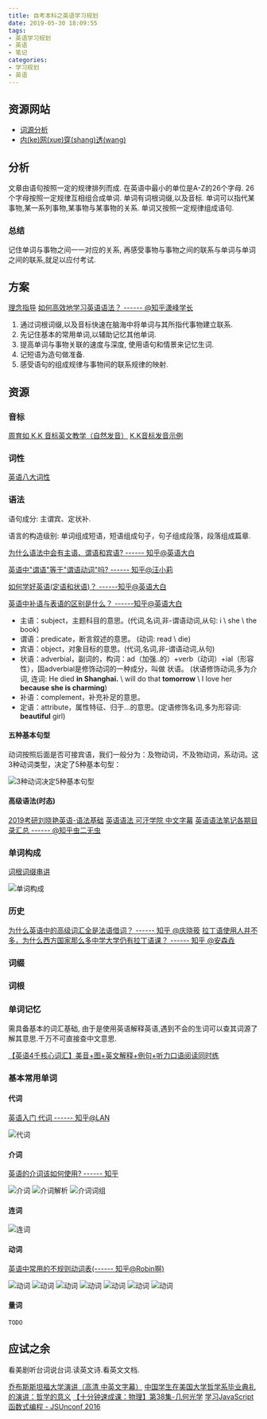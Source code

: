 ```yaml
---
title: 自考本科之英语学习规划
date: 2019-05-30 18:09:55
tags:
- 英语学习规划
- 英语
- 笔记
categories:
- 学习规划
- 英语
---
```


## 资源网站

- [词源分析](https://www.etymonline.com/)
- [内(ke)网(xue)穿(shang)透(wang)](https://github.com/shadowsocks/shadowsocks-windows)

## 分析

文章由语句按照一定的规律排列而成.
在英语中最小的单位是A-Z的26个字母.
26个字母按照一定规律互相组合成单词.
单词有词根词缀,以及音标.
单词可以指代某事物,某一系列事物,某事物与某事物的关系.
单词又按照一定规律组成语句.

### 总结

记住单词与事物之间一一对应的关系, 再感受事物与事物之间的联系与单词与单词之间的联系,就足以应付考试.

## 方案

[理念指导](https://www.bilibili.com/video/av45778956)
[如何高效地学习英语语法？ ------ @知乎潇峰学长](https://www.zhihu.com/question/264195321/answer/564548984)

1. 通过词根词缀,以及音标快速在脑海中将单词与其所指代事物建立联系.
2. 先记住基本的常用单词,以辅助记忆其他单词.
3. 提高单词与事物关联的速度与深度, 使用语句和情景来记忆生词.
4. 记短语为造句做准备.
5. 感受语句的组成规律与事物间的联系规律的映射.

## 资源

### 音标

[周育如 K.K 音标英文教学（自然发音）](https://www.bilibili.com/video/av5032839?from=search&seid=14465741167369013595)
[K.K音标发音示例](https://www.bilibili.com/video/av40140473/?p=1)

### 词性

[英语八大词性](http://r.photo.store.qq.com/psb?/V12iDrZG1mzmnh/JzBBxZrsgbyNtJlBVaEVclJpMdRe.M115S6kiuevBaE!/r/dL4AAAAAAAAA)

### 语法

语句成分: 主谓宾、定状补.

语言的构造级别: 单词组成短语，短语组成句子，句子组成段落，段落组成篇章.

[为什么语法中会有主语、谓语和宾语? ------ 知乎@英语大白](https://www.zhihu.com/question/284241879/answer/557809880)

[英语中"谓语"等于"谓语动词"吗? ------ 知乎@汪小莉](https://zhuanlan.zhihu.com/p/44043924)

[如何学好英语(定语和状语)？ ------知乎@英语大白](https://www.zhihu.com/question/20871034/answer/559485533)

[英语中补语与表语的区别是什么？ ------知乎@英语大白](https://www.zhihu.com/question/21258983/answer/558145856)

- 主语：subject，主题科目的意思。(代词,名词,非-谓语动词,从句: i \ she \ the book)
- 谓语：predicate，断言叙述的意思。 (动词: read \ die)
- 宾语：object，对象目标的意思。(代词,名词,非-谓语动词,从句)
- 状语：adverbial，副词的，构词：ad（加强..的）+verb（动词）+ial（形容性），固adverbial是修饰动词的一种成分，叫做 状语。 (状语修饰动词,多为介词, 连词: He died **in Shanghai.** \  will do that **tomorrow** \ I love her **because she is charming**)
- 补语：complement，补充补足的意思。
- 定语：attribute，属性特征、归于...的意思。(定语修饰名词,多为形容词: **beautiful** girl)

#### 五种基本句型

动词按照后面是否可接宾语，我们一般分为：及物动词，不及物动词，系动词。这3种动词类型，决定了5种基本句型：

![3种动词决定5种基本句型](http://r.photo.store.qq.com/psb?/V12iDrZG1mzmnh/C9luVxIbjjO3XhfTzazw2hrM.vFMe82m2DEzTIK2X38!/r/dLYAAAAAAAAA)

#### 高级语法(时态)

[2019考研刘晓艳英语-语法基础](https://www.bilibili.com/video/av20479837)
[英语语法 可汗学院 中文字幕](https://www.bilibili.com/video/av45888202)
[英语语法笔记各期目录汇总 ------ @知乎虫二无虫](https://zhuanlan.zhihu.com/p/58712960)

### 单词构成

[词根词缀串讲](https://www.bilibili.com/video/av31332674?from=search&seid=10228232132229460844)

![单词构成](http://r.photo.store.qq.com/psb?/V12iDrZG1mzmnh/F5yL8fvUPYxpo5sZ9GOPG*y.qC2NyAnYTJlPXYxoRcY!/r/dEYBAAAAAAAA)

### 历史

[为什么英语中的高级词汇全是法语借词？ ------  知乎 @庆晓筱](https://www.zhihu.com/question/278666171/answer/401570810)
[拉丁语使用人并不多，为什么西方国家那么多中学大学仍有拉丁语课？ ------ 知乎 @安森垚](https://www.zhihu.com/question/20306979/answer/261825758)

### 词缀

### 词根

### 单词记忆

需具备基本的词汇基础, 由于是使用英语解释英语,遇到不会的生词可以查其词源了解其意思.千万不可直接查中文意思.

[【英语4千核心词汇】美音+图+英文解释+例句+听力口语阅读同时练](https://www.bilibili.com/video/av18487944)

### 基本常用单词

#### 代词

[英语入门 代词 ------ 知乎@LAN](https://zhuanlan.zhihu.com/p/26844935)

![代词](http://r.photo.store.qq.com/psb?/V12iDrZG1mzmnh/OyEFOdFAu0fJF0rBoVnd9BUgVrNxf6LEBH.NeEvUm48!/r/dFMBAAAAAAAA)

#### 介词

[英语的介词该如何使用? ------ 知乎](https://www.zhihu.com/question/20530689)

![介词](http://r.photo.store.qq.com/psb?/V12iDrZG1mzmnh/I6Q5Rm8dbXG7kSrxbAijidBG4pHjRgL9kwmNKjEMMGI!/r/dFMBAAAAAAAA)
![介词解析](http://r.photo.store.qq.com/psb?/V12iDrZG1mzmnh/JTSa3XIa4zpywUFSAf68YpUXF1TCUg9*rZMwsG.WnLw!/r/dFMBAAAAAAAA)
![介词词组](http://r.photo.store.qq.com/psb?/V12iDrZG1mzmnh/dokz09k5pb4rcupx1PDlEvlbGAUMJ.7.bBIAVcsxCyg!/r/dD4BAAAAAAAA)

#### 连词

![连词](http://r.photo.store.qq.com/psb?/V12iDrZG1mzmnh/7KtjtwaGUp8v7YcxfuLpGEk6yE18mQLM3VALYxipi4o!/r/dFQBAAAAAAAA)

#### 动词

[英语中常用的不规则动词表(------ 知乎@Robin啊)](https://zhuanlan.zhihu.com/p/42672172)

![动词](http://r.photo.store.qq.com/psb?/V12iDrZG1mzmnh/JjUznizY5E2ItCz2zIv9dUSc24XZUEyrMEXEm21U4Ho!/r/dIMAAAAAAAAA)
![动词](http://r.photo.store.qq.com/psb?/V12iDrZG1mzmnh/0vTwoD0EKQqZuCXaOi15oVI2pwa6zlZ9Wb5Vwaspa2A!/r/dFMBAAAAAAAA)
![动词](http://r.photo.store.qq.com/psb?/V12iDrZG1mzmnh/CvP29s.euI0wKbcK38*xrZ*6V1JjrCtydG4qW9fDrwo!/r/dLYAAAAAAAAA)
![动词](http://r.photo.store.qq.com/psb?/V12iDrZG1mzmnh/6.K*EDFRsk4dNXpzpi8qsZgCpEJcCfw0F*To94ziZko!/r/dL8AAAAAAAAA)
![动词](http://r.photo.store.qq.com/psb?/V12iDrZG1mzmnh/dZsVZiVoHenGWWF8XsZPjkBe7huyzOovkaPXGD.GuMI!/r/dFMBAAAAAAAA)
![动词](http://r.photo.store.qq.com/psb?/V12iDrZG1mzmnh/Z4D3dCQAfuyQROSodXXwcQtlVSwKniPptuH5MiIB9vg!/r/dD4BAAAAAAAA)
![动词](http://r.photo.store.qq.com/psb?/V12iDrZG1mzmnh/.nFQirMUboc4GqHBeRz39g.*BoB13RO29m1QZvxisOo!/r/dL8AAAAAAAAA)

#### 量词

`TODO`

## 应试之余

看美剧听台词说台词.读英文诗.看英文文档.

[乔布斯斯坦福大学演讲（高清 中英文字幕）](https://www.bilibili.com/video/av4832217/?from=search&seid=3858014814852675633)
[中国学生在美国大学哲学系毕业典礼的演讲：哲学的意义](https://www.bilibili.com/video/av54643562)
[【十分钟速成课：物理】第38集-几何光学](https://www.bilibili.com/video/av54101545)
[学习JavaScript函数式编程 - JSUnconf 2016](https://www.youtube.com/watch?v=e-5obm1G_FY)








